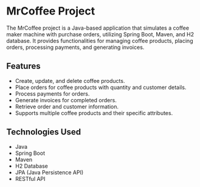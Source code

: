 # MrCoffee Project

The MrCoffee project is a Java-based application that simulates a coffee maker machine with purchase orders, utilizing Spring Boot, Maven, and H2 database. It provides functionalities for managing coffee products, placing orders, processing payments, and generating invoices.

## Features

- Create, update, and delete coffee products.
- Place orders for coffee products with quantity and customer details.
- Process payments for orders.
- Generate invoices for completed orders.
- Retrieve order and customer information.
- Supports multiple coffee products and their specific attributes.

## Technologies Used

- Java
- Spring Boot
- Maven
- H2 Database
- JPA (Java Persistence API)
- RESTful API